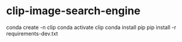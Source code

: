 # clip-image-search-engine

conda create -n clip
conda activate clip
conda install pip
pip install -r requirements-dev.txt
